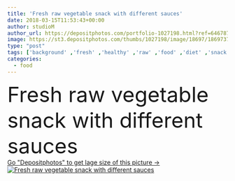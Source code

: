 ```yaml
---
title: 'Fresh raw vegetable snack with different sauces'
date: 2018-03-15T11:53:43+00:00
author: studioM
author_url: https://depositphotos.com/portfolio-1027198.html?ref=64678756
image: https://st3.depositphotos.com/thumbs/1027198/image/18697/186973710/api_thumb_450.jpg?forcejpeg=true
type: "post"
tags: ['background' ,'fresh' ,'healthy' ,'raw' ,'food' ,'diet' ,'snack' ,'vegetable' ,'eating' ,'sauce' ,'carrot' ,'vegetarian' ,'lifestyle' ,'wood' ,'spread' ,'assorted' ,'assortment' ,'different' ,'above' ,'buffet' ,'sauces' ,'dip' ,'radish' ,'celery' ,'broccoli' ]
categories: 
  - food
---
```

<div aling="center">
            <font size="60"> Fresh raw vegetable snack with different sauces</font>   
</div>
<div>
    <a href='https://st3.depositphotos.com/thumbs/1027198/image/18697/186973710/api_thumb_450.jpg?forcejpeg=true?ref=64678756' target=_blank > Go "Depositphotos" to get lage size of this picture ->
        <img href='https://st3.depositphotos.com/thumbs/1027198/image/18697/186973710/api_thumb_450.jpg?forcejpeg=true?ref=64678756' src='https://st3.depositphotos.com/1027198/18697/i/950/depositphotos_186973710-stock-photo-fresh-raw-vegetable-snack-different.jpg?forcejpeg=true' alt='Fresh raw vegetable snack with different sauces' >
    </a>
</div>
